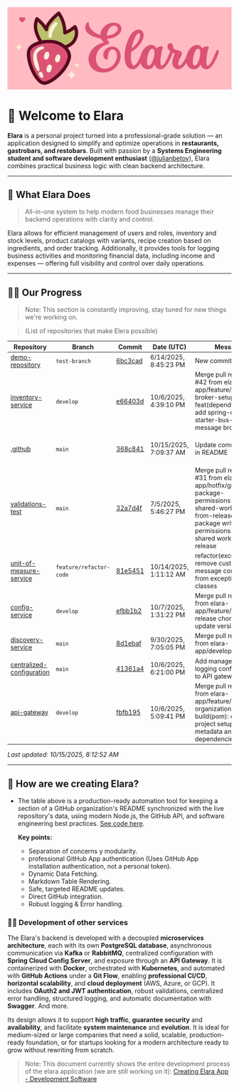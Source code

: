 ![Alt text](../images/complete-logo.png "a title")
# 🍜 Welcome to Elara

**Elara** is a personal project turned into a professional-grade solution — an application designed to simplify and optimize operations in **restaurants, gastrobars, and restobars**. Built with passion by a **Systems Engineering student and software development enthusiast** ([@julianbetov](https://github.com/julianbetov)), Elara combines practical business logic with clean backend architecture.

---

## 🍚 What Elara Does

> All-in-one system to help modern food businesses manage their backend operations with clarity and control.

Elara  allows for efficient management of users and roles, inventory and stock levels, product catalogs with variants, recipe creation based on ingredients, and order tracking. Additionally, it provides tools for logging business activities and monitoring financial data, including income and expenses — offering full visibility and control over daily operations.

---

## 👩‍🚀 Our Progress
> Note: This section is constantly improving, stay tuned for new things we're working on.

> (List of repositories that make Elera possible)
<!-- COMMITS-TABLE:START -->
| Repository | Branch | Commit | Date (UTC) | Message | Author |
| --- | --- | --- | --- | --- | --- |
| [demo-repository](https://github.com/elara-app/demo-repository) | `test-branch` | [6bc3cad](https://github.com/elara-app/demo-repository/commit/6bc3cad5532e9f2caeda50d80fc76ebd09af0feb) | 6/14/2025, 8:45:23 PM | New commit | [julianbetov](https://github.com/julianbetov) |
| [inventory-service](https://github.com/elara-app/inventory-service) | `develop` | [e66403d](https://github.com/elara-app/inventory-service/commit/e66403de9211dde2befd2618c47c7e3200efe18b) | 10/6/2025, 4:39:10 PM | Merge pull request #42 from elara-app/feature/message-broker-setup  feat(dependencies): add spring-cloud-starter-bus-amqp for message bro… | [julianbetov](https://github.com/julianbetov) |
| [.github](https://github.com/elara-app/.github) | `main` | [368c841](https://github.com/elara-app/.github/commit/368c841b798560dccf39e279fc2b627dce286503) | 10/15/2025, 7:09:37 AM | Update commits table in README | [readme-updater-from-elara[bot]](https://github.com/apps/readme-updater-from-elara) |
| [validations-test](https://github.com/elara-app/validations-test) | `main` | [32a7d4f](https://github.com/elara-app/validations-test/commit/32a7d4f7afdb2805267a6345143881f6962f6350) | 7/5/2025, 5:46:27 PM | Merge pull request #31 from elara-app/hotfix/give-package-permissions-to-ci-shared-workflow-from-release  Grant package write permissions to CI shared workflow from release | [julianbetov](https://github.com/julianbetov) |
| [unit-of-measure-service](https://github.com/elara-app/unit-of-measure-service) | `feature/refactor-code` | [81e5451](https://github.com/elara-app/unit-of-measure-service/commit/81e5451eabce1265331933468ed3a185702307fa) | 10/14/2025, 1:11:12 AM | refactor(exception): remove custom message constructors from exception classes | [julianbetov](https://github.com/julianbetov) |
| [config-service](https://github.com/elara-app/config-service) | `develop` | [efbb1b2](https://github.com/elara-app/config-service/commit/efbb1b237ee3c86f977ac6dadd8b267df60c89a5) | 10/7/2025, 1:31:22 PM | Merge pull request #4 from elara-app/feature/first-release  chore(pom): update version to 1.0 | [julianbetov](https://github.com/julianbetov) |
| [discovery-service](https://github.com/elara-app/discovery-service) | `main` | [8d1ebaf](https://github.com/elara-app/discovery-service/commit/8d1ebafca6feee5b7779d9b4df532c0f3338910d) | 9/30/2025, 7:05:05 PM | Merge pull request #3 from elara-app/develop  Develop | [julianbetov](https://github.com/julianbetov) |
| [centralized-configuration](https://github.com/elara-app/centralized-configuration) | `main` | [41361a4](https://github.com/elara-app/centralized-configuration/commit/41361a4f50fc6adb64a3c65b4880ffc661f15276) | 10/6/2025, 6:21:00 PM | Add management and logging configuration to API gateway | [julianbetov](https://github.com/julianbetov) |
| [api-gateway](https://github.com/elara-app/api-gateway) | `develop` | [fbfb195](https://github.com/elara-app/api-gateway/commit/fbfb195bcb911021ffd0a5b502da3e768b68c3a5) | 10/6/2025, 5:09:41 PM | Merge pull request #1 from elara-app/feature/pom-organization  build(pom): enhance project setup with metadata and refine dependencies | [julianbetov](https://github.com/julianbetov) |

_Last updated: 10/15/2025, 8:12:52 AM_
<!-- COMMITS-TABLE:END -->
---

## 🔨 How are we creating Elara?
- The table above is a production-ready automation tool for keeping a section of a GitHub organization's README synchronized with the live repository's data, using modern Node.js, the GitHub API, and software engineering best practices. [See code here](https://github.com/elara-app/.github/tree/main/src). 
    
    **Key points:**
    - Separation of concerns y modularity.
    - professional GitHub App authentication (Uses GitHub App installation authentication, not a personal token).
    - Dynamic Data Fetching.
    - Markdown Table Rendering.
    - Safe, targeted README updates.
    - Direct GitHub integration.
    - Robust logging & Error handling.

### 🧑‍💻 Development of other services
The Elara's backend is developed with a decoupled **microservices architecture**, each with its own **PostgreSQL database**, asynchronous communication via **Kafka** or **RabbitMQ**, centralized configuration with **Spring Cloud Config Server**, and exposure through an **API Gateway**. It is containerized with **Docker**, orchestrated with **Kubernetes**, and automated with **GitHub Actions** under a **Git Flow**, enabling **professional CI/CD**, **horizontal scalability**, and **cloud deployment** (AWS, Azure, or GCP). It includes **OAuth2 and JWT authentication**, robust validations, centralized error handling, structured logging, and automatic documentation with **Swagger**. And more.

Its design allows it to support **high traffic**, **guarantee security** and **availability**, and facilitate **system maintenance** and **evolution**. It is ideal for medium-sized or large companies that need a solid, scalable, production-ready foundation, or for startups looking for a modern architecture ready to grow without rewriting from scratch.

> Note: This document currently shows the entire development process of the elara application (we are still working on it): [Creating Elara App - Development Software](https://docs.google.com/document/d/1eJTg3-qAXy3PJtfzBTZdcgy597JHPAEZ2ok6tBuj8Co/edit?usp=sharing)